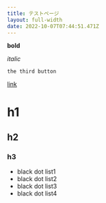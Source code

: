 ```yaml
---
title: テストページ
layout: full-width
date: 2022-10-07T07:44:51.471Z
---
```

**b﻿old**

*i﻿talic*

`t﻿he third button`

[link](www.google.com)

# h﻿1

## h﻿2

### h﻿3



* b﻿lack dot list1
* b﻿lack dot list2
* b﻿lack dot list3
* b﻿lack dot list4